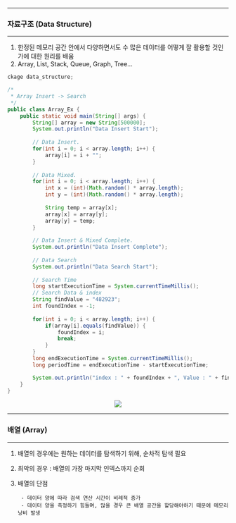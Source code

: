 -----
### 자료구조 (Data Structure)
-----
1. 한정된 메모리 공간 안에서 다양하면서도 수 많은 데이터를 어떻게 잘 활용할 것인가에 대한 원리를 배움
2. Array, List, Stack, Queue, Graph, Tree...

```java
ckage data_structure;

/*
 * Array Insert -> Search
 */
public class Array_Ex {
	public static void main(String[] args) {
		String[] array = new String[500000];
		System.out.println("Data Insert Start");
		
		// Data Insert.
		for(int i = 0; i < array.length; i++) {
			array[i] = i + "";
		}
		
		// Data Mixed.
		for(int i = 0; i < array.length; i++) {
			int x = (int)(Math.random() * array.length);
			int y = (int)(Math.random() * array.length);
			
			String temp = array[x];
			array[x] = array[y];
			array[y] = temp;
		}
		
		// Data Insert & Mixed Complete.
		System.out.println("Data Insert Complete");
		
		// Data Search
		System.out.println("Data Search Start");
		
		// Search Time 
		long startExecutionTime = System.currentTimeMillis();
		// Search Data & index
		String findValue = "482923";
		int foundIndex = -1;
		
		for(int i = 0; i < array.length; i++) {
			if(array[i].equals(findValue)) {
				foundIndex = i;
				break;
			}
		}		
		long endExecutionTime = System.currentTimeMillis();
		long periodTime = endExecutionTime - startExecutionTime;

		System.out.println("index : " + foundIndex + ", Value : " + findValue + ", Search Time : " + periodTime + "ms");
	}
}
```
<div align = "center">
<img src="https://github.com/sooyounghan/JAVA/assets/34672301/bad7fd48-d349-472a-ab78-db26910cb8f0">
</div>

-----
### 배열 (Array)
-----
1. 배열의 경우에는 원하는 데이터를 탐색하기 위해, 순차적 탐색 필요
2. 최악의 경우 : 배열의 가장 마지막 인덱스까지 순회
3. 배열의 단점

        - 데이터 양에 따라 검색 연산 시간이 비례적 증가
        - 데이터 양을 측정하기 힘들며, 많을 경우 큰 배열 공간을 할당해야하기 때문에 메모리 낭비 발생
